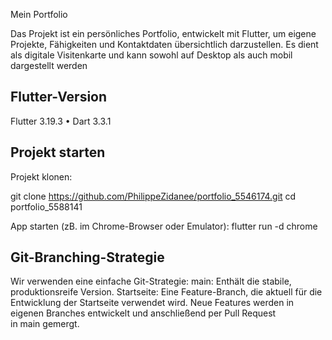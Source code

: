 Mein Portfolio

Das Projekt ist ein persönliches Portfolio, entwickelt mit Flutter, um eigene Projekte, Fähigkeiten und Kontaktdaten übersichtlich darzustellen. Es dient als digitale Visitenkarte und kann sowohl auf Desktop als auch mobil dargestellt werden

## Flutter-Version

Flutter 3.19.3 • Dart 3.3.1

## Projekt starten

Projekt klonen:

git clone https://github.com/PhilippeZidanee/portfolio_5546174.git
cd portfolio_5588141

App starten (zB. im Chrome-Browser oder Emulator):
flutter run -d chrome

## Git-Branching-Strategie

Wir verwenden eine einfache Git-Strategie:
main: Enthält die stabile, produktionsreife Version.
Startseite: Eine Feature-Branch, die aktuell für die Entwicklung der Startseite verwendet wird.
Neue Features werden in eigenen Branches entwickelt und anschließend per Pull Request in main gemergt.
